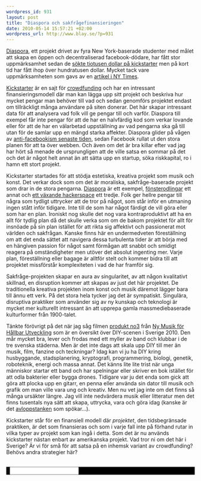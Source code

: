 ```yaml
--- 
wordpress_id: 931
layout: post
title: "Diaspora och sakfrågefinansieringen"
date: 2010-05-14 15:57:21 +02:00
wordpress_url: http://www.blay.se/?p=931
---
```

<p style="clear: both"><a href="http://joindiaspora.com/blog.html">Diaspora</a>, ett projekt drivet av fyra New York-baserade studenter med målet att skapa en öppen och decentraliserad facebook-dödare, har fått stor uppmärksamhet sedan de <a href="http://www.kickstarter.com/projects/196017994/diaspora-the-personally-controlled-do-it-all-distr">sökte tiotusen dollar på kickstarter</a> men på kort tid har fått ihop över hundratusen dollar. Mycket tack vare uppmärksamheten som gavs av en <a href="http://www.nytimes.com/2010/05/12/nyregion/12about.html">artikel i NY Times</a>.</p>
<p style="clear: both"><a href="http://www.kickstarter.com/">Kickstarter</a> är en sajt för <a href="http://en.wikipedia.org/wiki/Crowdfunding">crowdfunding</a> och har en intressant finansieringsmodell där man kan lägga upp sitt projekt och beskriva hur mycket pengar man behöver till vad och sedan genomförs projektet endast om tillräckligt många användare på siten donerar. Det här skapar intressant data för att analysera vad folk vill ge pengar till och varför. Diaspora till exempel får inte pengar för att de har en halvfärdig kod som verkar lovande eller för att de har en välarbetad uppställning av vad pengarna ska gå till utan för de samlar upp en mängd starka affekter. Diaspora glider på vågen av <a href="http://copyriot.se/2010/05/14/exodus-fran-facebook/">anti-facebookism senaste tiden</a>, sedan Facebook rullat ut den stora planen för att ta över webben. Och även om det är bra killar efter vad jag har hört så menade de ursprungligen att de ville satsa en sommar på det och det är något helt annat än att sätta upp en startup, söka riskkapital, ro i hamn ett stort projekt.</p>
<p style="clear: both">Kickstarter<a href="http://en.wikipedia.org/wiki/Crowdfunding"></a> startades för att stödja estetiska, kreativa projekt som musik och konst. Det verkar dock som om det är moraliska, sakfråge-baserade projekt som drar in de stora pengarna. <a href="http://www.kickstarter.com/projects/196017994/diaspora-the-personally-controlled-do-it-all-distr">Diaspora</a> är ett exempel, <a href="http://www.kickstarter.com/projects/windowfarms/turn-our-cities-windows-into-vertical-veggie-farm?pos=1">fönsterodlingar</a> ett annat och <a href="http://www.kickstarter.com/projects/nycresistor/a-hackerspace-grows-in-brooklyn">ett växande hackerspace</a> ett tredje. Folk ger hellre pengar till några som tydligt uttrycker att de tror på något, som står inför en utmaning ingen stått inför tidigare. Inte till de som har något färdigt de vill göra eller som har en plan. Ironiskt nog skulle det nog vara kontraproduktivt att ha en allt för tydlig plan då det skulle verka som om de bakom projektet för allt för insnöade på sin plan istället för att rikta sig affektivt och passionerat mot världen och sakfrågan. Kanske finns här en undermedveten föreställning om att det enda sättet att navigera dessa turbulenta tider är att börja med en hängiven passion för något samt förmågan att snabbt och smidigt reagera på omständigheter men utöver det absolut ingenting mer. Varje plan, föreställning eller bagage är alltför stelt och kommer bidra till att projektet missförstår komplexiteten i vad de har framför sig.</p>
<p style="clear: both">Sakfråge-projekten skapar en aura av singularitet, av att någon kvalitativt skillnad, en disruption kommer att skapas av just det här projektet. De traditionella kreativa projekten inom konst och musik däremot lägger bara till ännu ett verk. På det stora hela tycker jag det är sympatiskt. Singulära, disruptiva praktiker som använder sig av ny kunskap och teknologi är mycket mer kulturellt intressant än att upprepa gamla massmediebaserade kulturformer från 1900-talet.</p>
<p style="clear: both">Tänkte förövrigt på det när jag såg filmen <a href="http://vimeo.com/11557668">produkt no3</a> från <a href="http://nmfhu.wordpress.com/2010/05/13/produkterna/">Ny Musik för Hållbar Utveckling</a> som är en översikt över DIY-scenen i Sverige 2010. Den mår mycket bra, lever och frodas med ett myller av band och klubbar i de tre svenska städerna. Men är det inte dags att skala upp DIY till mer än musik, film, fanzine och teckningar? Idag kan vi ju ha DIY kring husbyggande, stadsplanering, kryptografi, programmering, biologi, genetik, roboteknik, energi och massa annat. Det känns lite lite trist när unga människor startar ett band och har spelningar eller skriver en bok istället för att odla bakterier eller bygga drones. Tidigare var ju det enda som gick att göra att plocka upp en gitarr, en penna eller använda sin dator till musik och grafik om man ville vara ung och kreativ. Men nu vet jag inte om det finns så många ursäkter längre. Jag vill inte nedvärdera musik eller litteratur men det finns tusentals nya sätt att skapa, uttrycka, vara och göra idag (kanske är det <a href="http://copyriot.se/2010/05/11/utlopp/">avloppstanken</a> som spökar...).</p>
<p style="clear: both">Kickstarter står för en finansiell modell där <em>projektet</em>, den tidsbegränsade praktiken, är det som finansieras och som i varje fall inte på förhand rutar in vilka typer av projekt som kan ingå i detta. Som det är nu används kickstarter nästan enbart av amerikanska projekt. Vad tror ni om det här i Sverige? Är vi för små för att satsa på en inhemsk variant av crowdfunding? Behövs andra strategier här?</p>

<br class="final-break" style="clear: both" />
<div id="gm_minibuffer_container" style="background-color: #000000;"><span>$</span><input id="gm_minibuffer_input_area" /></div>
